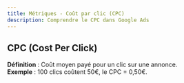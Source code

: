 ```yaml
---
title: Métriques - Coût par clic (CPC)
description: Comprendre le CPC dans Google Ads
---
```


## CPC (Cost Per Click)
**Définition** : Coût moyen payé pour un clic sur une annonce.  
**Exemple** : 100 clics coûtent 50€, le CPC = 0,50€.